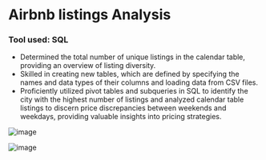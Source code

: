 # Airbnb listings Analysis
### Tool used: SQL

-	Determined the total number of unique listings in the calendar table, providing an overview of listing diversity.
-	Skilled in creating new tables, which are defined by specifying the names and data types of their columns and loading data from CSV files.
-	Proficiently utilized pivot tables and subqueries in SQL to identify the city with the highest number of listings and analyzed calendar table listings to discern price discrepancies between weekends and weekdays, providing valuable insights into pricing strategies.

![image](https://github.com/DzungDo82/SQL_Airbnb/assets/138108830/cdf49106-7dcf-426f-912a-57c27a19dec9)

![image](https://github.com/DzungDo82/SQL_Airbnb/assets/138108830/ca56bc29-d45d-4bb2-a24b-959fc138d866)
